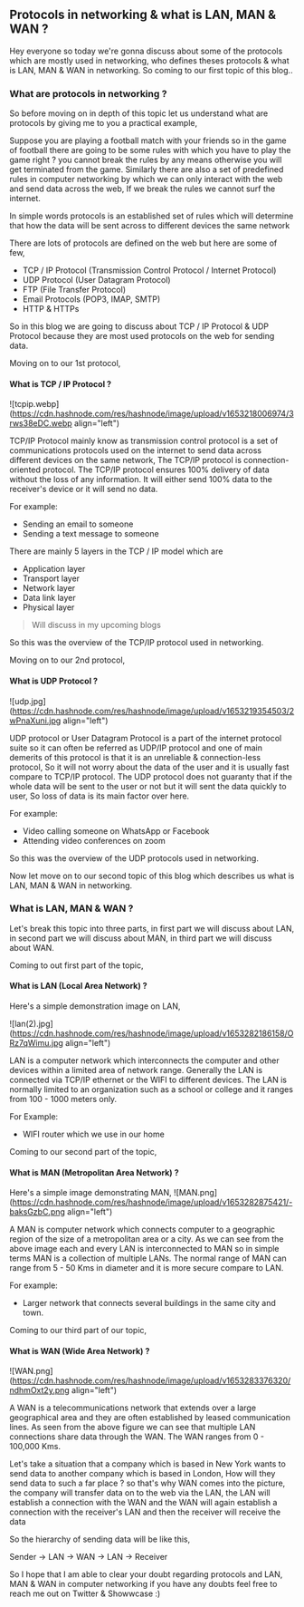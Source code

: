 ## Protocols in networking & what is LAN, MAN & WAN ?

Hey everyone so today we're gonna discuss about some of the protocols which are mostly used in networking, who defines theses protocols & what is LAN, MAN & WAN in networking.
So coming to our first topic of this blog..

### What are protocols in networking ?

So before moving on in depth of this topic let us understand what are protocols by giving me to you a practical example,

Suppose you are playing a football match with your friends so in the game of football there are going to be some rules with which you have to play the game right ? you cannot break the rules by any means otherwise you will get terminated from the game. Similarly there are also a set of predefined rules in computer networking by which we can only interact with the web and send data across the web, If we break the rules we cannot surf the internet.

In simple words protocols is an established set of rules which will determine that how the data will be sent across to different devices the same network

There are lots of protocols are defined on the web but here are some of few,
- TCP / IP Protocol (Transmission Control Protocol / Internet Protocol)
- UDP Protocol (User Datagram Protocol)
- FTP (File Transfer Protocol)
- Email Protocols (POP3, IMAP, SMTP)
- HTTP & HTTPs

So in this blog we are going to discuss about TCP / IP Protocol & UDP Protocol because they are most used protocols on the web for sending data.

Moving on to our 1st protocol,

#### What is TCP / IP Protocol ?

![tcpip.webp](https://cdn.hashnode.com/res/hashnode/image/upload/v1653218006974/3rws38eDC.webp align="left")

TCP/IP Protocol mainly know as transmission control protocol is a set of communications protocols used on the internet to send data across different devices on the same network, The TCP/IP protocol is connection-oriented protocol. The TCP/IP protocol ensures 100% delivery of data without the loss of any information. It will either send 100% data to the receiver's device or it will send no data.

For example: 
- Sending an email to someone
- Sending a text message to someone

There are mainly 5 layers in the TCP / IP model which are
- Application layer
- Transport layer
- Network layer
- Data link layer
- Physical layer

> Will discuss in my upcoming blogs

So this was the overview of the TCP/IP protocol used in networking.

Moving on to our 2nd protocol,

#### What is UDP Protocol ?

![udp.jpg](https://cdn.hashnode.com/res/hashnode/image/upload/v1653219354503/2wPnaXuni.jpg align="left")

UDP protocol or User Datagram Protocol is a part of the internet protocol suite so it can often be referred as UDP/IP protocol and one of main demerits of this protocol is that it is an unreliable & connection-less protocol, So it will not worry about the data of the user and it is usually fast compare to TCP/IP protocol. The UDP protocol does not guaranty that if the whole data will be sent to the user or not but it will sent the data quickly to user, So loss of data is its main factor over here.

For example:
- Video calling someone on WhatsApp or Facebook 
- Attending video conferences on zoom

So this was the overview of the UDP protocols used in networking.

Now let move on to our second topic of this blog which describes us what is LAN, MAN & WAN in networking.

### What is LAN, MAN & WAN ?

Let's break this topic into three parts, in first part we will discuss about LAN, in second part we will discuss about MAN, in third part we will discuss about WAN.

Coming to out first part of the topic,

#### What is LAN (Local Area Network) ?

Here's a simple demonstration image on LAN,

![lan(2).jpg](https://cdn.hashnode.com/res/hashnode/image/upload/v1653282186158/ORz7qWimu.jpg align="left")

LAN is a computer network which interconnects the computer and other devices within a limited area of network range. Generally the LAN is connected via TCP/IP ethernet or the WIFI to different devices. The LAN is normally limited to an organization such as a school or college and it ranges from 100 - 1000 meters only.

For Example: 
- WIFI router which we use in our home

Coming to our second part of the topic,

#### What is MAN (Metropolitan Area Network) ?

Here's a simple image demonstrating MAN,
![MAN.png](https://cdn.hashnode.com/res/hashnode/image/upload/v1653282875421/-baksGzbC.png align="left")

A MAN is computer network which connects computer to a geographic region of the size of a metropolitan area or a city. As we can see from the above image each and every LAN is interconnected to MAN so in simple terms MAN is a collection of multiple LANs. The normal range of MAN can range from 5 - 50 Kms in diameter and it is more secure compare to LAN.

For example:
- Larger network that connects several buildings in the same city and town.

Coming to our third part of our topic,

#### What is WAN (Wide Area Network) ?

![WAN.png](https://cdn.hashnode.com/res/hashnode/image/upload/v1653283376320/ndhmOxt2y.png align="left")

A WAN is a telecommunications network that extends over a large geographical area and they are often established by leased communication lines. As seen from the above figure we can see that multiple LAN connections share data through the WAN. The WAN ranges from 0 - 100,000 Kms.

Let's take a situation that a company which is based in New York wants to send data to another company which is based in London, How will they send data to such a far place ? so that's why WAN comes into the picture, the company will transfer data on to the web via the LAN, the LAN will establish a connection with the WAN and the WAN will again establish a connection with the receiver's LAN and then the receiver will receive the data

So the hierarchy of sending data will be like this,

Sender → LAN → WAN → LAN → Receiver

So I hope that I am able to clear your doubt regarding protocols and LAN, MAN & WAN in computer networking if you have any doubts feel free to reach me out on Twitter & Showwcase :)


